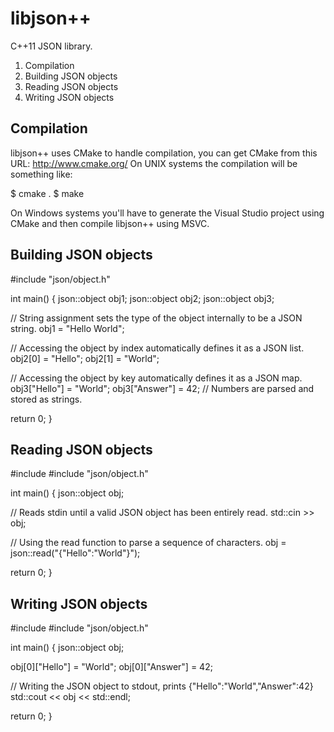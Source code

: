 libjson++
=========

C++11 JSON library.

1. Compilation
2. Building JSON objects
3. Reading JSON objects
4. Writing JSON objects

Compilation
-----------

libjson++ uses CMake to handle compilation, you can get CMake from this URL: http://www.cmake.org/
On UNIX systems the compilation will be something like:

  $ cmake .
  $ make

On Windows systems you'll have to generate the Visual Studio project using CMake and then compile libjson++ using MSVC.

Building JSON objects
---------------------

  #include "json/object.h"
  
  int main()
  {
  json::object obj1;
  json::object obj2;
  json::object obj3;
  
  // String assignment sets the type of the object internally to be a JSON string.
  obj1 = "Hello World";
  
  // Accessing the object by index automatically defines it as a JSON list.
  obj2[0] = "Hello";
  obj2[1] = "World";
  
  // Accessing the object by key automatically defines it as a JSON map.
  obj3["Hello"] = "World";
  obj3["Answer"] = 42; // Numbers are parsed and stored as strings.
  
  return 0;
  }

Reading JSON objects
--------------------

  #include <iostream>
  #include "json/object.h"
  
  int main()
  {
  json::object obj;
  
  // Reads stdin until a valid JSON object has been entirely read.
  std::cin >> obj;
  
  // Using the read function to parse a sequence of characters.
  obj = json::read("{\"Hello\":\"World\"}");
  
  return 0;
  }

Writing JSON objects
--------------------

  #include <iostream>
  #include "json/object.h"
  
  int main()
  {
  json::object obj;
  
  obj[0]["Hello"] = "World";
  obj[0]["Answer"] = 42;
  
  // Writing the JSON object to stdout, prints {"Hello":"World","Answer":42}
  std::cout << obj << std::endl;
  
  return 0;
  }

